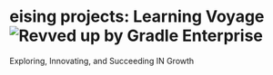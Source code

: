 
# eising projects: Learning Voyage ![**Revved up by Gradle Enterprise**](https://img.shields.io/badge/Revved%20up%20by-Gradle%20Enterprise-06A0CE?logo=Gradle&labelColor=02303A)

 Exploring, Innovating, and Succeeding IN Growth